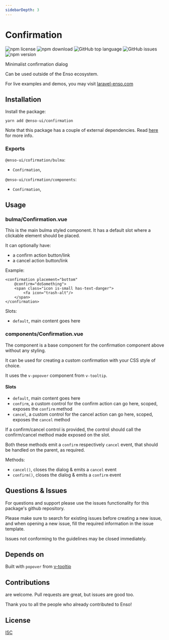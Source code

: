 ```yaml
---
sidebarDepth: 3
---
```


# Confirmation

![npm license](https://img.shields.io/npm/l/@enso-ui/confirmation.svg) 
![npm download](https://img.shields.io/npm/dm/@enso-ui/confirmation.svg) 
![GitHub top language](https://img.shields.io/github/languages/top/enso-ui/confirmation.svg) 
![GitHub issues](https://img.shields.io/github/issues/enso-ui/confirmation.svg) 
![npm version](https://img.shields.io/npm/v/@enso-ui/confirmation.svg) 

Minimalist confirmation dialog

Can be used outside of the Enso ecosystem.

For live examples and demos, you may visit [laravel-enso.com](https://www.laravel-enso.com)

## Installation

Install the package:
```
yarn add @enso-ui/confirmation
```

Note that this package has a couple of external dependencies. 
Read [here](https://docs.laravel-enso.com/frontend/#other-dependencies) for more info.

### Exports

`@enso-ui/cofirmation/bulma`:
- `Confirmation`,

`@enso-ui/cofirmation/components`:
- `Confirmation`,


## Usage

### bulma/Confirmation.vue
This is the main bulma styled component. It has a default slot where a clickable element should be placed.
 
It can optionally have:
- a confirm action button/link
- a cancel action button/link

Example:
```vue
<confirmation placement="bottom"
    @confirm="doSomething">
    <span class="icon is-small has-text-danger">
        <fa icon="trash-alt"/>
    </span>
</confirmation>
```

Slots:
- `default`, main content goes here

### components/Confirmation.vue
The component is a base component for the confirmation component above without any styling.

It can be used for creating a custom confirmation with your CSS style of choice.

It uses the `v-popover` component from `v-tooltip`.

#### Slots
- `default`, main content goes here
- `confirm`, a custom control for the confirm action can go here, scoped, exposes the `confirm` method
- `cancel`, a custom control for the cancel action can go here, scoped, exposes the `cancel` method

If a confirm/cancel control is provided, the control should call the confirm/cancel method 
made exposed on the slot.

Both these methods emit a `confirm` respectively `cancel` event, that should be 
handled on the parent, as required.

Methods:
- `cancel()`, closes the dialog & emits a `cancel` event
- `confirm()`, closes the dialog & emits a `confirm` event

## Questions & Issues

For questions and support please use the issues functionality
for this package's github repository.

Please make sure to search for existing issues before creating a new issue,
and when opening a new issue, fill the required information in the issue template.

Issues not conforming to the guidelines may be closed immediately.

## Depends on

Built with `popover` from [v-tooltip](https://github.com/Akryum/v-tooltip)

## Contributions

are welcome. Pull requests are great, but issues are good too.

Thank you to all the people who already contributed to Enso!

## License

[ISC](https://opensource.org/licenses/ISC)

